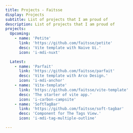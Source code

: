 ```yaml
---
title: Projects - Faitsse
display: Projects
subtitle: List of projects that I am proud of
description: List of projects that I am proud of
projects:
  Upcoming:
    - name: 'Petite'
      link: 'https://github.com/faitsse/petite'
      desc: 'Vite template with Naive Ui.'
      icon: 'i-mdi-nuxt'

  Latest:
    - name: 'Parfait'
      link: 'https://github.com/faitsse/parfait'
      desc: 'Vite template with Arco Design.'
      icon: 'i-mdi-anchor'
    - name: 'Vite-template'
      link: 'https://github.com/faitsse/vite-template'
      desc: 'The starter of vite app.'
      icon: 'i-carbon-campsite'
    - name: 'SoftTagBar'
      link: 'https://github.com/faitsse/soft-tagbar'
      desc: 'Component for The Tags View.'
      icon: 'i-mdi-tag-multiple-outline'

---
```


<ListProjects :projects="frontmatter.projects" />
